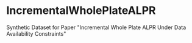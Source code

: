 # IncrementalWholePlateALPR
Synthetic Dataset for Paper "Incremental Whole Plate ALPR Under Data Availability Constraints"
